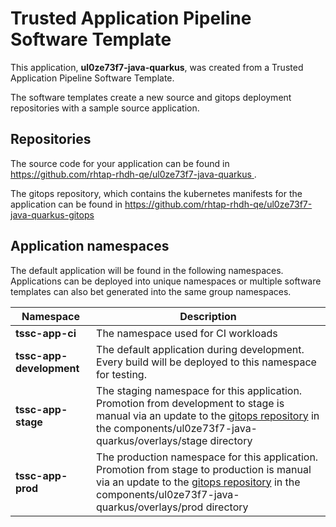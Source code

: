 # Trusted Application Pipeline Software Template

This application, **ul0ze73f7-java-quarkus**, was created from a Trusted Application Pipeline Software Template.

The software templates create a new source and gitops deployment repositories with a sample source application. 

## Repositories

The source code for your application can be found in [https://github.com/rhtap-rhdh-qe/ul0ze73f7-java-quarkus ](https://github.com/rhtap-rhdh-qe/ul0ze73f7-java-quarkus ).
 
The gitops repository, which contains the kubernetes manifests for the application can be found in 
[https://github.com/rhtap-rhdh-qe/ul0ze73f7-java-quarkus-gitops ](https://github.com/rhtap-rhdh-qe/ul0ze73f7-java-quarkus-gitops ) 

## Application namespaces 

The default application will be found in the following namespaces. Applications can be deployed into unique namespaces or multiple software templates can also bet generated into the same group namespaces.  

|  Namespace   |  Description   |  
| -------- | -------- |
| **tssc-app-ci** | The namespace used for CI workloads |
| **tssc-app-development** | The default application during development. Every build will be deployed to this namespace for testing. |
| **tssc-app-stage** | The staging namespace for this application. Promotion from development to stage is manual via an update to the [gitops repository](https://github.com/rhtap-rhdh-qe/ul0ze73f7-java-quarkus-gitops ) in the components/ul0ze73f7-java-quarkus/overlays/stage directory |
| **tssc-app-prod** | The production namespace for this application. Promotion from stage to production is manual via an update to the [gitops repository](https://github.com/rhtap-rhdh-qe/ul0ze73f7-java-quarkus-gitops ) in the components/ul0ze73f7-java-quarkus/overlays/prod directory |